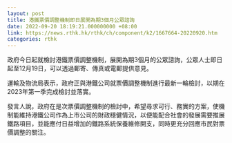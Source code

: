 ```yaml
---
layout: post
title: 港鐵票價調整機制即日展開為期3個月公眾諮詢
date: 2022-09-20 18:19:21.000000000 +08:00
link: https://news.rthk.hk/rthk/ch/component/k2/1667664-20220920.htm
categories: rthk
---
```


政府今日起就檢討港鐵票價調整機制，展開為期3個月的公眾諮詢，公眾人士即日起至12月19日，可以透過郵寄、傳真或電郵提供意見。

運輸及物流局表示，政府正與港鐵公司就票價調整機制進行最新一輪檢討，以期在2023年第一季完成檢討並落實。

發言人說，政府在是次票價調整機制的檢討中，希望尋求可行、務實的方案，使機制能維持港鐵公司作為上市公司的財政穩健情況，以便能配合社會的發展需要推展鐵路項目，並能應付日益增加的鐵路系統保養維修開支，同時更充分回應市民對票價調整的關注。
